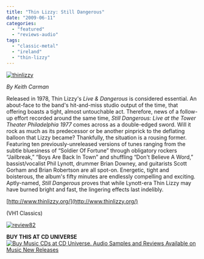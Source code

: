 ```yaml
---
title: "Thin Lizzy: Still Dangerous"
date: "2009-06-11"
categories: 
  - "featured"
  - "reviews-audio"
tags: 
  - "classic-metal"
  - "ireland"
  - "thin-lizzy"
---
```


[![thinlizzy](http://www.hellbound.ca/wp-content/uploads/2009/06/thinlizzy-300x300.jpg "thinlizzy")](http://www.hellbound.ca/wp-content/uploads/2009/06/thinlizzy.jpg)

_By Keith Carman_

Released in 1978, Thin Lizzy's _Live & Dangerous_ is considered essential. An about-face to the band's hit-and-miss studio output of the time, that offering boasts a tight, almost untouchable act. Therefore, news of a follow-up effort recorded around the same time, _Still Dangerous: Live at the Tower Theater Philadelphia 1977_ comes across as a double-edged sword. Will it rock as much as its predecessor or be another pinprick to the deflating balloon that Lizzy became? Thankfully, the situation is a rousing former. Featuring ten previously-unreleased versions of tunes ranging from the subtle bluesiness of “Soldier Of Fortune” through obligatory rockers “Jailbreak,” “Boys Are Back In Town” and shuffling “Don't Believe A Word,” bassist/vocalist Phil Lynott, drummer Brian Downey, and guitarists Scott Gorham and Brian Robertson are all spot-on. Energetic, tight and boisterous, the album's fifty minutes are endlessly compelling and exciting. Aptly-named, _Still Dangerous_ proves that while Lynott-era Thin Lizzy may have burned bright and fast, the lingering effects last indelibly.

[http://www.thinlizzy.org/](http://www.thinlizzy.org/)

(VH1 Classics)

[![review82](http://www.hellbound.ca/wp-content/uploads/2009/06/review82.png "review82")](http://www.hellbound.ca/wp-content/uploads/2009/06/review82.png)

**BUY THIS AT CD UNIVERSE** [![Buy Music CDs at CD Universe. Audio Samples and Reviews Available on Music New Releases](http://www.cduniverse.com/banners/live/cdu/468x60_music/468x60_music02.gif)](http://www.cduniverse.com/productinfo.asp?pid=7859797&frm=lk_hellbound)
